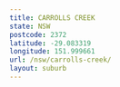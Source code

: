 ```yaml
---
title: CARROLLS CREEK
state: NSW
postcode: 2372
latitude: -29.083319
longitude: 151.999661
url: /nsw/carrolls-creek/
layout: suburb
---
```

